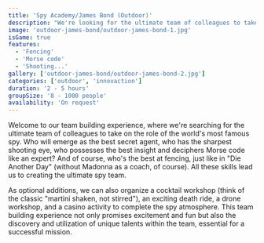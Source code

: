 ```yaml
---
title: 'Spy Academy/James Bond (Outdoor)'
description: "We're looking for the ultimate team of colleagues to take on the role of the world's most famous spy."
image: 'outdoor-james-bond/outdoor-james-bond-1.jpg'
isGame: true
features:
  - 'Fencing'
  - 'Morse code'
  - 'Shooting...'
gallery: ['outdoor-james-bond/outdoor-james-bond-2.jpg']
categories: ['outdoor', 'innovaction']
duration: '2 - 5 hours'
groupSize: '8 - 1000 people'
availability: 'On request'
---
```


Welcome to our team building experience, where we're searching for the ultimate team of colleagues to take on the role of the world's most famous spy. Who will emerge as the best secret agent, who has the sharpest shooting eye, who possesses the best insight and deciphers Morse code like an expert? And of course, who's the best at fencing, just like in "Die Another Day" (without Madonna as a coach, of course). All these skills lead us to creating the ultimate spy team.

As optional additions, we can also organize a cocktail workshop (think of the classic "martini shaken, not stirred"), an exciting death ride, a drone workshop, and a casino activity to complete the spy atmosphere. This team building experience not only promises excitement and fun but also the discovery and utilization of unique talents within the team, essential for a successful mission.
